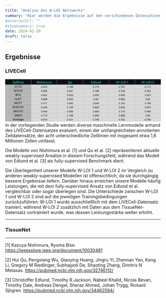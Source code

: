 ```yaml
---
title: "Analyse des W-LOI Netzwerks"
summary: "Hier werden die Ergebnisse auf den verschiedenen Datensätzen analysiert und verglichen. Auch werden verschiedene Ablationen durchgeführt, um die Wichtigkeit der einzelnen Komponenten zu untersuchen."
#externalUrl: ""
#showSummary: true
date: 2024-01-20
draft: false
---
```


## Ergebnisse
### LIVECell
![Alt text](images/LIVECell.png)
In der vorliegenden Studie werden diverse maschinelle Lernmodelle anhand des LIVECell-Datensatzes evaluiert, einem der umfangreichsten annotierten Zelldatensätze, der acht unterschiedliche Zelllinien mit insgesamt etwa 1,6 Millionen Zellen umfasst.

Die Modelle von Nishimura et al. [1] und Qu et al. [2] repräsentieren aktuelle weakly-supervised Ansätze in diesem Forschungsfeld, während das Modell von Edlund et al. [3] als fully-supervised Benchmark dient.

Die Überlegenheit unserer Modelle W-LOI 1 und W-LOI 2 im Vergleich zu anderen weakly-supervised Modellen ist offensichtlich, da sie durchgängig bessere Ergebnisse liefern. Darüber hinaus erreichen unsere Modelle häufig Leistungen, die mit dem fully-supervised Ansatz von Edlund et al. vergleichbar oder sogar überlegen sind. Die Unterschiede zwischen W-LOI 1 und W-LOI 2 sind auf die jeweiligen Trainingsbedingungen zurückzuführen: W-LOI 1 wurde ausschließlich mit dem LIVECell-Datensatz trainiert, während W-LOI 2 zusätzlich mit Daten aus dem TissueNet-Datensatz vortrainiert wurde, was dessen Leistungsstärke weiter erhöht.

---

### TissueNet

---
[1] Kazuya Nishimura, Ryoma Bise. https://ieeexplore.ieee.org/document/10030481

[2] Hui Qu, Pengxiang Wu, Qiaoying Huang, Jingru Yi, Zhennan Yan, Kang Li, Gregory M Riedlinger, Subhajyoti De, Shaoting Zhang, Dimitris N Metaxas. https://pubmed.ncbi.nlm.nih.gov/32746112/


[3] Christoffer Edlund, Timothy R Jackson, Nabeel Khalid, Nicola Bevan, Timothy Dale, Andreas Dengel, Sheraz Ahmed, Johan Trygg, Rickard Sjögren. https://pubmed.ncbi.nlm.nih.gov/34462594/
